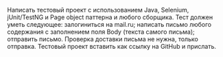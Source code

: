Написать тестовый проект с использованием Java, Selenium, jUnit/TestNG и Page object паттерна и любого сборщика. Тест должен уметь следующее: залогиниться на mail.ru; написать письмо любого содержания c заполнением поля Body (текста самого письма); отправить письмо. Проверка доставки письма не нужна, только отправка. Тестовый проект вставить как ссылку на GitHub и прислать.
